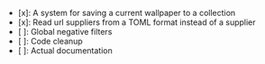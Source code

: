 - [x]: A system for saving a current wallpaper to a collection
- [x]: Read url suppliers from a TOML format instead of a supplier
- [ ]: Global negative filters
- [ ]: Code cleanup
- [ ]: Actual documentation